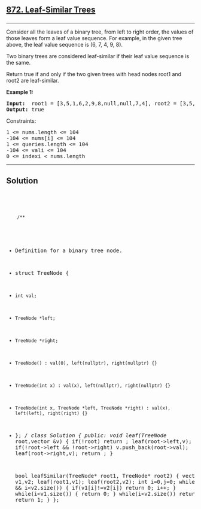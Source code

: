 
<h2><a href="https://leetcode.com/problems/leaf-similar-trees/description/">872. Leaf-Similar Trees</a></h2>
<h3></h3>
<hr>
<div><p>
Consider all the leaves of a binary tree, from left to right order, the values of those leaves form a leaf value sequence.
  For example, in the given tree above, the leaf value sequence is (6, 7, 4, 9, 8).

Two binary trees are considered leaf-similar if their leaf value sequence is the same.

Return true if and only if the two given trees with head nodes root1 and root2 are leaf-similar.
</p>


<p><strong>Example 1:</strong></p>
<pre><strong>Input:</strong>  root1 = [3,5,1,6,2,9,8,null,null,7,4], root2 = [3,5,1,6,7,4,2,null,null,null,null,null,null,9,8]
<strong>Output:</strong> true
</pre>

  


Constraints:
<pre>
1 <= nums.length <= 104
-104 <= nums[i] <= 104
1 <= queries.length <= 104
-104 <= vali <= 104
0 <= indexi < nums.length
</pre>
<hr>
 <h2><strong><b>Solution</b></strong></h2>
 <br>
 <pre>
 
        /**
 * Definition for a binary tree node.
 * struct TreeNode {
 *     int val;
 *     TreeNode *left;
 *     TreeNode *right;
 *     TreeNode() : val(0), left(nullptr), right(nullptr) {}
 *     TreeNode(int x) : val(x), left(nullptr), right(nullptr) {}
 *     TreeNode(int x, TreeNode *left, TreeNode *right) : val(x), left(left), right(right) {}
 * };
 */
class Solution {
public:
    void leaf(TreeNode* root,vector<int> &v)
    {
        if(!root) return ;
        leaf(root->left,v);
        if(!root->left && !root->right) v.push_back(root->val);
        leaf(root->right,v);
        return ;
    }

    bool leafSimilar(TreeNode* root1, TreeNode* root2) {
        vector<int> v1,v2;
        leaf(root1,v1);
        leaf(root2,v2);
        int i=0,j=0;
        while(i<v1.size() && i<v2.size())
        {
            if(v1[i]!=v2[i]) return 0;
            i++;
        }
        while(i<v1.size())
        {
            return 0;
        }
        while(i<v2.size()) return 0;
        return 1;
    }
};
          
 </pre>

